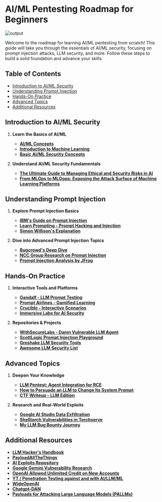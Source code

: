 # AI/ML Pentesting Roadmap for Beginners

![output](https://github.com/user-attachments/assets/ca866203-8e57-4063-9d63-4ac919ed7b07)

Welcome to the roadmap for learning AI/ML pentesting from scratch! This guide will take you through the essentials of AI/ML security, focusing on prompt injection attacks, LLM security, and more. Follow these steps to build a solid foundation and advance your skills.

## Table of Contents
- [Introduction to AI/ML Security](#introduction-to-aiml-security)
- [Understanding Prompt Injection](#understanding-prompt-injection)
- [Hands-On Practice](#hands-on-practice)
- [Advanced Topics](#advanced-topics)
- [Additional Resources](#additional-resources)

## Introduction to AI/ML Security

1. **Learn the Basics of AI/ML**
   - **[AI/ML Concepts](https://www.coursera.org/learn/machine-learning)**
   - **[Introduction to Machine Learning](https://www.edx.org/course/introduction-to-machine-learning)**
   - **[Basic AI/ML Security Concepts](https://www.cybrary.it/course/machine-learning-security/)**
   
2. **Understand AI/ML Security Fundamentals**
   - **[The Ultimate Guide to Managing Ethical and Security Risks in AI](https://www.hackerone.com/resources/e-book/the-ultimate-guide-to-managing-ethical-and-security-risks-in-ai)**
   - **[From MLOps to MLOops: Exposing the Attack Surface of Machine Learning Platforms](https://jfrog.com/blog/from-mlops-to-mloops-exposing-the-attack-surface-of-machine-learning-platforms/)**

## Understanding Prompt Injection

1. **Explore Prompt Injection Basics**
   - **[IBM's Guide on Prompt Injection](https://www.ibm.com/topics/prompt-injection)**
   - **[Learn Prompting - Prompt Hacking and Injection](https://learnprompting.org/docs/prompt_hacking/injection)**
   - **[Simon Willison's Explanation](https://simonwillison.net/2023/May/2/prompt-injection-explained/)**

2. **Dive into Advanced Prompt Injection Topics**
   - **[Bugcrowd's Deep Dive](https://www.bugcrowd.com/blog/ai-vulnerability-deep-dive-prompt-injection/)**
   - **[NCC Group Research on Prompt Injection](https://research.nccgroup.com/2022/12/05/exploring-prompt-injection-attacks/)**
   - **[Prompt Injection Analysis by JFrog](https://jfrog.com/blog/prompt-injection-attack-code-execution-in-vanna-ai-cve-2024-5565/)**

## Hands-On Practice

1. **Interactive Tools and Platforms**
   - **[Gandalf - LLM Prompt Testing](https://gandalf.lakera.ai/)**
   - **[Prompt Airlines - Gamified Learning](https://promptairlines.com/)**
   - **[Crucible - Interactive Scenarios](https://crucible.dreadnode.io/)**
   - **[Immersive Labs for AI Security](https://prompting.ai.immersivelabs.com/)**

2. **Repositories & Projects**
   - **[WithSecureLabs - Damn Vulnerable LLM Agent](https://github.com/WithSecureLabs/damn-vulnerable-llm-agent)**
   - **[ScottLogic Prompt Injection Playground](https://github.com/ScottLogic/prompt-injection)**
   - **[Greshake LLM Security Tools](https://github.com/greshake/llm-security)**
   - **[Awesome LLM Security List](https://github.com/corca-ai/awesome-llm-security)**

## Advanced Topics

1. **Deepen Your Knowledge**
   - **[LLM Pentest: Agent Integration for RCE](https://www.blazeinfosec.com/post/llm-pentest-agent-hacking/)**
   - **[How to Persuade an LLM to Change Its System Prompt](https://medium.com/@KonradDaWo/how-to-persuade-a-llm-to-change-its-system-prompt-to-aid-in-ctf-challenges-e74c1d570ed3)**
   - **[CTF Writeup - LLM Edition](https://medium.com/@embossdotar/ctf-writeup-hackpack-ctf-2024-llm-edition-yellowdog-1-db02a36e1051)**

2. **Research and Real-World Exploits**
   - **[Google AI Studio Data Exfiltration](https://embracethered.com/blog/posts/2024/google-ai-studio-data-exfiltration-now-fixed/)**
   - **[Shelltorch Vulnerabilities in Torchserve](https://www.oligo.security/blog/shelltorch-explained-multiple-vulnerabilities-in-pytorch-model-server)**
   - **[My LLM Bug Bounty Journey](https://medium.com/@zpbrent/my-llm-bug-bounty-journey-on-hugging-face-hub-via-protect-ai-9f3a1bc72c2e)**

## Additional Resources

- **[LLM Hacker's Handbook](https://github.com/forcesunseen/llm-hackers-handbook?tab=readme-ov-file)**
- **[PayloadAllTheThings](https://swisskyrepo.github.io/PayloadsAllTheThings/Prompt%20Injection/)**
- **[AI Exploits Repository](https://github.com/protectai/ai-exploits?tab=readme-ov-file)**
- **[Google Gemini Vulnerability Research](https://hiddenlayer.com/research/new-google-gemini-content-manipulation-vulns-found/#Overview)**
- **[OpenAI Allowed Unlimited Credit on New Accounts](https://checkmarx.com/blog/openai-allowed-unlimited-credit-on-new-accounts/)**
- **[YT / Penetration Testing against and with AI/LLM/ML](https://www.youtube.com/playlist?list=PL1Aj7oPl6slsd3Er7PfeOIEFYPDQvMRUf)**
- **[WideOpenAI](https://github.com/WibblyOWobbly/WideOpenAI)**
- **[Chatgpt-DAN](https://github.com/alexisvalentino/Chatgpt-DAN)**
- **[Payloads for Attacking Large Language Models (PALLMs)](https://github.com/mik0w/pallms/)**


<!--

# AI/ML Security and Prompt Injection Resources

![output](https://github.com/user-attachments/assets/ca866203-8e57-4063-9d63-4ac919ed7b07)

This repository contains a curated list of free resources focused on AI/ML security, particularly on prompt injection attacks and large language model (LLM) security. These resources include articles, guides, tools, and training materials to help you understand and secure AI systems.

## Table of Contents
- [Articles & Guides](#articles--guides)
- [Interactive Tools](#interactive-tools)
- [Repositories & Projects](#repositories--projects)
- [Training & Playgrounds](#training--playgrounds)

## Articles & Guides

- **[Portswigger Web Security Academy](https://portswigger.net/web-security/llm-attacks)**  
  Comprehensive guide on LLM attacks and defenses.

- **[IBM](https://www.ibm.com/topics/prompt-injection)**  
  Insights on prompt injection attacks and mitigation strategies.

- **[Learn Prompting](https://learnprompting.org/docs/prompt_hacking/injection)**  
  A detailed resource on prompt hacking and its security implications.

- **[OWASP](https://genai.owasp.org/)**  
  OWASP's resources for AI security, including prompt injection topics.

- **[AI Village](https://aivillage.org/large%20language%20models/threat-modeling-llm/)**  
  A collection of resources and threat models for LLM security.

- **[Promptingguide](https://www.promptingguide.ai/risks/adversarial)**  
  Information on adversarial attacks in LLMs.

- **[Bugcrowd Blog](https://www.bugcrowd.com/blog/ai-vulnerability-deep-dive-prompt-injection/)**  
  In-depth exploration of AI vulnerabilities, focusing on prompt injection.

- **[Simon Willison](https://simonwillison.net/2023/May/2/prompt-injection-explained/)**  
  A blog post explaining prompt injection attacks in detail.

- **[NCC Group](https://research.nccgroup.com/2022/12/05/exploring-prompt-injection-attacks/)**  
  Research on prompt injection attacks by NCC Group.

- **[The Ultimate Guide to Managing Ethical and Security Risks in AI](https://www.hackerone.com/resources/e-book/the-ultimate-guide-to-managing-ethical-and-security-risks-in-ai)**  
  A guide to managing the ethical and security risks in AI by HackerOne.

## Interactive Tools

- **[Gandalf](https://gandalf.lakera.ai/)**  
  Test the robustness of your LLM prompts against common attacks.

- **[Prompt Airlines](https://promptairlines.com/)**  
  A gamified experience to learn about prompt injections.

- **[Crucible](https://crucible.dreadnode.io/)**  
  Interactive scenarios for testing AI security.

- **[Immersive Labs](https://prompting.ai.immersivelabs.com/)**  
  Training platform for AI security and prompt injection.

## Repositories & Projects

- **[WithSecureLabs - Damn Vulnerable LLM Agent](https://github.com/WithSecureLabs/damn-vulnerable-llm-agent)**  
  A repository of intentionally vulnerable LLM agents for testing.

- **[ScottLogic Prompt Injection](https://github.com/ScottLogic/prompt-injection)**  
  Resources and playground for understanding prompt injection attacks.

- **[Greshake LLM Security](https://github.com/greshake/llm-security)**  
  A collection of LLM security tools and resources.

- **[Awesome LLM Security](https://github.com/corca-ai/awesome-llm-security)**  
  An awesome list of resources related to LLM security.

- **[Hannibal046 - Awesome LLM](https://github.com/Hannibal046/Awesome-LLM)**  
  Curated resources for everything related to LLMs, including security.

- **[Ottosulin - Awesome AI Security](https://github.com/ottosulin/awesome-ai-security)**  
  A collection of AI security resources, including prompt injection.

## Training & Playgrounds

- **[Offensive ML Playbook](https://wiki.offsecml.com/Welcome+to+the+Offensive+ML+Playbook)**  
  A playbook for offensive machine learning, including testing LLMs.

- **[Prompt Injection Games by Secdim](https://play.secdim.com/game/ai)**  
  Games designed to teach prompt injection in a fun and interactive way.

- **[Large Language Model (LLM) Pentesting](https://systemweakness.com/large-language-model-llm-pen-testing-part-i-2ef96acb6763)**  
  A guide on pentesting large language models.

- **[ATLAS Matrix](https://atlas.mitre.org/matrices/ATLAS/)**  
  MITRE's ATLAS matrix for adversarial tactics and techniques in AI.

- **[SpyLogic Prompt Injection Attack Playground](https://github.com/ScottLogic/prompt-injection)**  
  A playground to experiment with prompt injection attacks.

## E-Books & PDFs

- **[Bugcrowd Ultimate Guide AI Security](https://www.bugcrowd.com/wp-content/uploads/2024/04/Ultimate-Guide-AI-Security.pdf)**  
  Comprehensive guide to AI security, including prompt injection.

- **[Lakera - Real World LLM Exploits](https://lakera-marketing-public.s3.eu-west-1.amazonaws.com/Lakera%2BAI%2B-%2BReal%2BWorld%2BLLM%2BExploits%2B(Jan%2B2024)-min.pdf)**  
  A document highlighting real-world LLM exploits.

- **[Snyk OWASP Top 10 LLM](https://go.snyk.io/rs/677-THP-415/images/owasp-top-10-llm.pdf)**  
  Snyk's OWASP Top 10 for LLM applications.

- **[LLM Hacker's Handbook](https://github.com/forcesunseen/llm-hackers-handbook?tab=readme-ov-file)**


## Resources

- **[LLM PENTEST: LEVERAGING AGENT INTEGRATION FOR RCE](https://www.blazeinfosec.com/post/llm-pentest-agent-hacking/)**

- **[How to persuade a LLM to change it’s system prompt to aid in CTF challenges](https://medium.com/@KonradDaWo/how-to-persuade-a-llm-to-change-its-system-prompt-to-aid-in-ctf-challenges-e74c1d570ed3)**

- **[CTF Writeup — HackPack CTF 2024 — LLM edition — YellowDog-1](https://medium.com/@embossdotar/ctf-writeup-hackpack-ctf-2024-llm-edition-yellowdog-1-db02a36e1051)**

- **[AI Exploits](https://github.com/protectai/ai-exploits?tab=readme-ov-file)**

- **[From MLOps to MLOops: Exposing the Attack Surface of Machine Learning Platforms](https://jfrog.com/blog/from-mlops-to-mloops-exposing-the-attack-surface-of-machine-learning-platforms/)**

- **[Google AI Studio: LLM-Powered Data Exfiltration Hits Again! Quickly Fixed.](https://embracethered.com/blog/posts/2024/google-ai-studio-data-exfiltration-now-fixed/)**
  
- **[CSWSH Meets LLM Chatbots](https://medium.com/@r3vsh/cswsh-meets-llm-chatbots-3ab09af5ab6f)**

- **[Jailbreak of Meta AI (Llama -3.1) revealing configuration details](https://medium.com/@kiranmaraju/jailbreak-of-meta-ai-llama-3-1-revealing-configuration-details-9f0759f5006a)**

- **[Zeroday on Github Copilot](https://gccybermonks.com/posts/github/)**

- **[Sorry, ChatGPT Is Under Maintenance: Persistent Denial of Service through Prompt Injection and Memory Attacks](https://embracethered.com/blog/posts/2024/chatgpt-persistent-denial-of-service/)**

- **[Shelltorch Explained: Multiple Vulnerabilities in Pytorch Model Server (Torchserve) (CVSS 9.9, CVSS 9.8) Walkthrough](https://www.oligo.security/blog/shelltorch-explained-multiple-vulnerabilities-in-pytorch-model-server)**

- **[When Prompts Go Rogue: Analyzing a Prompt Injection Code Execution in Vanna.AI](https://jfrog.com/blog/prompt-injection-attack-code-execution-in-vanna-ai-cve-2024-5565/)**

- **[GitHub Copilot Chat: From Prompt Injection to Data Exfiltration](https://embracethered.com/blog/posts/2024/github-copilot-chat-prompt-injection-data-exfiltration/)**

- **[Dumping a Database with an AI Chatbot](https://www.synack.com/blog/dumping-a-database-with-an-ai-chatbot/)**

- **[My LLM Bug Bounty Journey on Hugging Face Hub via Protect AI](https://medium.com/@zpbrent/my-llm-bug-bounty-journey-on-hugging-face-hub-via-protect-ai-9f3a1bc72c2e)**

- **[LLM Pentest: Leveraging Agent Integration For RCE](https://www.blazeinfosec.com/post/llm-pentest-agent-hacking/)**

- **[Google AI Studio Data Exfiltration via Prompt Injection - Possible Regression and Fix](https://embracethered.com/blog/posts/2024/google-aistudio-mass-data-exfil/)**

- **[From ChatBot To SpyBot: ChatGPT Post Exploitation](https://www.imperva.com/blog/from-chatbot-to-spybot-chatgpt-post-exploitation/)**

- **[Security Flaws within ChatGPT Ecosystem Allowed Access to Accounts On Third-Party Websites and Sensitive Data](https://salt.security/blog/security-flaws-within-chatgpt-extensions-allowed-access-to-accounts-on-third-party-websites-and-sensitive-data)**

- **[New Google Gemini Vulnerability Enabling Profound Misuse](https://hiddenlayer.com/research/new-google-gemini-content-manipulation-vulns-found/#Overview)**

- **[We Hacked Google A.I. for $50,000](https://www.landh.tech/blog/20240304-google-hack-50000/)**

- **[XSS Marks the Spot: Digging Up Vulnerabilities in ChatGPT](https://www.imperva.com/blog/xss-marks-the-spot-digging-up-vulnerabilities-in-chatgpt/)**

- **[ChatGPT Account Takeover - Wildcard Web Cache Deception](https://nokline.github.io/bugbounty/2024/02/04/ChatGPT-ATO.html)**

- **[Bypass instructions to manipulate Google Bard AI (Conversational generative AI chatbot) to reveal its security vulnerability i.e. configuration file details exposure](https://medium.com/@kiranmaraju/bypass-instructions-to-manipulate-google-bard-ai-conversational-generative-ai-chatbot-to-reveal-ac23156d5eee)**

- **[AWS Fixes Data Exfiltration Attack Angle in Amazon Q for Business](https://embracethered.com/blog/posts/2024/aws-amazon-q-fixes-markdown-rendering-vulnerability/)**

- **[Hacking Google Bard - From Prompt Injection to Data Exfiltration](https://embracethered.com/blog/posts/2023/google-bard-data-exfiltration/)**

- **[Anonymised Penetration Test Report](https://handbook.volkis.com.au/assets/doc/Volkis%20-%20Anonymous%20Client%20-%20Penetration%20Test%20May%202023.pdf)**

- **[OpenAI Allowed “Unlimited” Credit on New Accounts](https://checkmarx.com/blog/openai-allowed-unlimited-credit-on-new-accounts/)**

- **[Shockwave Identifies Web Cache Deception and Account Takeover Vulnerability affecting OpenAI's ChatGPT](https://www.shockwave.cloud/blog/shockwave-works-with-openai-to-fix-critical-chatgpt-vulnerability)**

## Contributing

If you know of any other valuable resources that should be included, feel free to submit a pull request or open an issue.
-->


